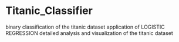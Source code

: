# Titanic_Classifier
binary classification of the titanic dataset
application of LOGISTIC REGRESSION
detailed analysis and visualization of the titanic dataset
